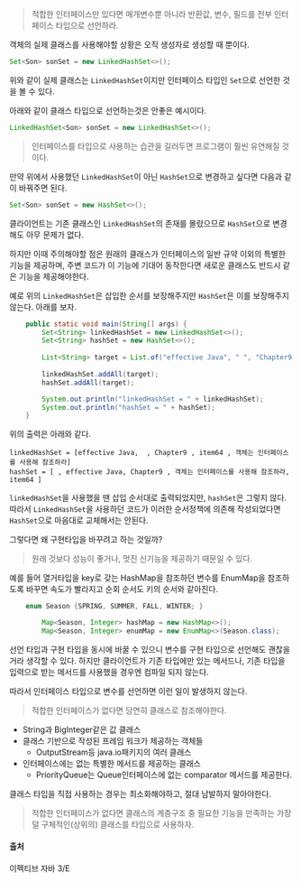 > 적합한 인터페이스만 있다면 매개변수뿐 아니라 반환값, 변수, 필드를 전부 인터페이스 타입으로 선언하라. 

객체의 실제 클래스를 사용해야할 상황은 오직 생성자로 생성할 때 뿐이다. 

```java
Set<Son> sonSet = new LinkedHashSet<>();
```
위와 같이 실제 클래스는 `LinkedHashSet`이지만 인터페이스 타입인 `Set`으로 선언한 것을 볼 수 있다. 

아래와 같이 클래스 타입으로 선언하는것은 안좋은 예시이다. 
```java
LinkedHashSet<Son> sonSet = new LinkedHashSet<>();
```

> 인터페이스를 타입으로 사용하는 습관을 길러두면 프로그램이 훨씬 유연해질 것이다. 

만약 위에서 사용했던 `LinkedHashSet`이 아닌 `HashSet`으로 변경하고 싶다면 다음과 같이 바꿔주면 된다. 

```java
Set<Son> sonSet = new HashSet<>();
```

클라이언트는 기존 클래스인 `LinkedHashSet`의 존재를 몰랐으므로 `HashSet`으로 변경해도 아무 문제가 없다. 

하지만 이때 주의해야할 점은 원래의 클래스가 인터페이스의 일반 규약 이외의 특별한 기능을 제공하며, 주변 코드가 이 기능에 기대어 동작한다면 새로운 클래스도 반드시 같은 기능을 제공해야한다. 

예로 위의 `LinkedHashSet`은 삽입한 순서를 보장해주지만 `HashSet`은 이를 보장해주지 않는다. 아래를 보자. 

```java
    public static void main(String[] args) {
        Set<String> linkedHashSet = new LinkedHashSet<>();
        Set<String> hashSet = new HashSet<>();
        
        List<String> target = List.of("effective Java", " ", "Chapter9 ", " ", "item64 ", " ", "객체는 인터페이스를 사용해 참조하라");
        
        linkedHashSet.addAll(target);
        hashSet.addAll(target);

        System.out.println("linkedHashSet = " + linkedHashSet);
        System.out.println("hashSet = " + hashSet);
    }
```
위의 출력은 아래와 같다. 

```
linkedHashSet = [effective Java,  , Chapter9 , item64 , 객체는 인터페이스를 사용해 참조하라]
hashSet = [ , effective Java, Chapter9 , 객체는 인터페이스를 사용해 참조하라, item64 ]
```
`linkedHashSet`을 사용했을 땐 삽입 순서대로 출력되었지만, `hashSet`은 그렇지 않다. 따라서 `LinkedHashSet`을 사용하던 코드가 이러한 순서정책에 의존해 작성되었다면 `HashSet`으로 마음대로 교체해서는 안된다. 

그렇다면 왜 구현타입을 바꾸려고 하는 것일까?
> 원래 것보다 성능이 좋거나, 멋진 신기능을 제공하기 때문일 수 있다. 

예를 들어 열거타입을 key로 갖는 HashMap을 참조하던 변수를 EnumMap을 참조하도록 바꾸면 속도가 빨라지고 순회 순서도 키의 순서와 같아진다. 

```java
    enum Season {SPRING, SUMMER, FALL, WINTER; }

        Map<Season, Integer> hashMap = new HashMap<>();
        Map<Season, Integer> enumMap = new EnumMap<>(Season.class);

```
선언 타입과 구현 타입을 동시에 바꿀 수 있으니 변수를 구현 타입으로 선언해도 괜찮을 거라 생각할 수 있다. 하지만 클라이언트가 기존 타입에만 있는 메서드나, 기존 타입을 입력으로 받는 메서드를 사용했을 경우엔 컴파일 되지 않는다.

따라서 인터페이스 타입으로 변수를 선언하면 이런 일이 발생하지 않는다. 

> 적합한 인터페이스가 없다면 당연히 클래스로 참조해야한다. 

- String과 BigInteger같은 값 클래스
- 클래스 기반으로 작성된 프레임 워크가 제공하는 객체들
	- OutputStream등 java.io패키지의 여러 클래스
- 인터페이스에는 없는 특별한 메서드를 제공하는 클래스 
 	- PriorityQueue는 Queue인터페이스에 없는 comparator 메서드를 제공한다. 
    
클래스 타입을 직접 사용하는 경우는 최소화해야하고, 절대 남발하지 말아야한다. 

> 적합한 인터페이스가 없다면 클래스의 계층구조 중 필요한 기능을 만족하는 가장 덜 구체적인(상위의) 클래스를 타입으로 사용하자. 


#### 출처

이펙티브 자바 3/E
